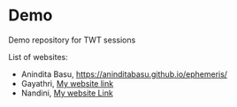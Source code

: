 # Demo

Demo repository for TWT sessions

List of websites:

- Anindita Basu, https://aninditabasu.github.io/ephemeris/
- Gayathri, [My website link](https://gayathri-krishnaswamy.github.io/TWTdocwebsite/)
- Nandini, [My website Link](https://nandini-tw13.github.io/expert-broccoli/)